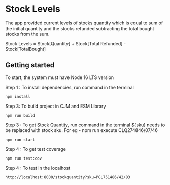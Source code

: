# Stock Levels

The app provided current levels of stocks quantity which is equal to sum of the initial quantity and the stocks refunded subtracting the total bought stocks from the sum.

Stock Levels = Stock[Quantity] + Stock[Total Refunded] - Stock[TotalBought]

## Getting started

To start, the system must have Node 16 LTS version

Step 1 : To install dependencies, run command in the terminal

```
npm install
```

Step 3: To build project in CJM and ESM Library

```
npm run build
```

Step 3 : To get Stock Quantity, run command in the terminal ${sku} needs to be replaced with stock sku. For eg - npm run execute CLQ274846/07/46

```
npm run start
```

Step 4 : To get test coverage

```
npm run test:cov
```

Step 4 : To test in the localhost

```
http://localhost:8000/stockquantity?sku=PGL751486/42/83
```
